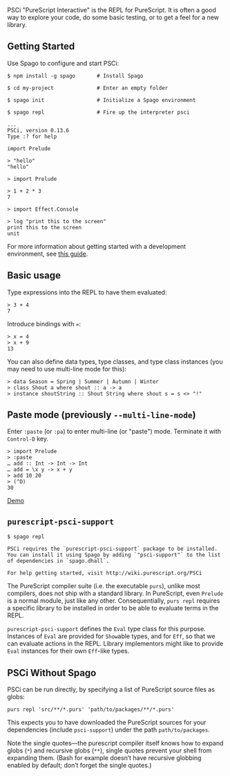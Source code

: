 PSCi "PureScript Interactive" is the REPL for PureScript. It is often a good way to explore your code, do some basic testing, or to get a feel for a new library.

## Getting Started

Use Spago to configure and start PSCi:

```text
$ npm install -g spago       # Install Spago

$ cd my-project              # Enter an empty folder

$ spago init                 # Initialize a Spago environment

$ spago repl                 # Fire up the interpreter psci

...
PSCi, version 0.13.6
Type :? for help

import Prelude

> "hello"
"hello"

> import Prelude

> 1 + 2 * 3
7

> import Effect.Console

> log "print this to the screen"
print this to the screen
unit
```

For more information about getting started with a development environment, see [this guide](http://www.purescript.org/learn/getting-started/).

## Basic usage

Type expressions into the REPL to have them evaluated:

    > 3 + 4
    7

Introduce bindings with `=`:

    > x = 4
    > x + 9
    13

You can also define data types, type classes, and type class instances (you may need to use multi-line mode for this):

    > data Season = Spring | Summer | Autumn | Winter
    > class Shout a where shout :: a -> a
    > instance shoutString :: Shout String where shout s = s <> "!"

## Paste mode (previously `--multi-line-mode`)

Enter `:paste` (or `:pa`) to enter multi-line (or "paste") mode. Terminate it with `Control-D` key.

```
> import Prelude
> :paste
… add :: Int -> Int -> Int
… add = \x y -> x + y
> add 10 20
> (^D)
30
```

[Demo](https://asciinema.org/a/0y56unmja6fqire01x20zb5xx)

## `purescript-psci-support`

```text
$ spago repl

PSCi requires the `purescript-psci-support` package to be installed.
You can install it using Spago by adding `"psci-support"` to the list of dependencies in `spago.dhall`.

For help getting started, visit http://wiki.purescript.org/PSCi
```

The PureScript compiler suite (i.e. the executable `purs`), unlike most compilers, does not ship with a standard library. In PureScript, even `Prelude` is a normal module, just like any other. Consequentially, `purs repl` requires a specific library to be installed in order to be able to evaluate terms in the REPL.

`purescript-psci-support` defines the `Eval` type class for this purpose. Instances of `Eval` are provided for `Show`able types, and for `Eff`, so that we can evaluate actions in the REPL. Library implementors might like to provide `Eval` instances for their own `Eff`-like types.

## PSCi Without Spago

PSCi can be run directly, by specifying a list of PureScript source files as globs:

    purs repl 'src/**/*.purs' 'path/to/packages/**/*.purs'

This expects you to have downloaded the PureScript sources for your dependencies (include `psci-support`) under the path `path/to/packages`.

Note the single quotes—the purescript compiler itself knows how to expand globs (`*`) and recursive globs (`**`), single quotes prevent your shell from expanding them. (Bash for example doesn’t have recursive globbing enabled by default; don’t forget the single quotes.)
